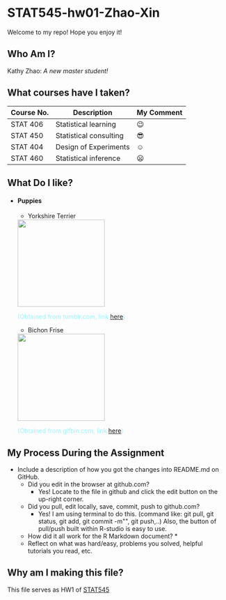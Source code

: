 # STAT545-hw01-Zhao-Xin

Welcome to my repo! Hope you enjoy it!

## Who Am I?
Kathy Zhao: *A new master student!*

## What courses have I taken? 
| **Course No.** |     **Description**    | **My Comment** |
|----------------|------------------------|----------------|
| STAT 406       | Statistical learning   | :wink:         |
| STAT 450       | Statistical consulting | :sunglasses:   |
| STAT 404       | Design of Experiments  | :relaxed:      |
| STAT 460       | Statistical inference  | :frowning:     |

## What Do I like?
- #### Puppies

  + Yorkshire Terrier
  
  <img src="https://68.media.tumblr.com/26166f7215d0bcad8eda2a2049fbf266/tumblr_ms98y4SHat1r1mr1po1_500.gif" width="200">
  
  <span style="color:#98f5ff">(Obtained from tumblr.com, link [here](https://www.tumblr.com/search/yorkie-gif))</span>
  
  + Bichon Frise
  
  <img src="http://www.gifbin.com/bin/012012/1327602286_cute_bichon_frise_puppy.gif" width="200">
  
  <span style="color:#98f5ff">(Obtained from gifbin.com, link [here](http://www.gifbin.com/986292))</span>

## My Process During the Assignment

- Include a description of how you got the changes into README.md on GitHub.
  + Did you edit in the browser at github.com?
    * Yes! Locate to the file in github and click the edit button on the up-right corner.
  + Did you pull, edit locally, save, commit, push to github.com?
    * Yes! I am using terminal to do this. (command like: git pull, git status, git add, git commit -m"", git push,..) Also, the button of pull/push built within R-studio is easy to use.
  + How did it all work for the R Markdown document? 
    * 
  + Reflect on what was hard/easy, problems you solved, helpful tutorials you read, etc. 

## Why am I making this file?
This file serves as HW1 of [STAT545](http://stat545.com)
